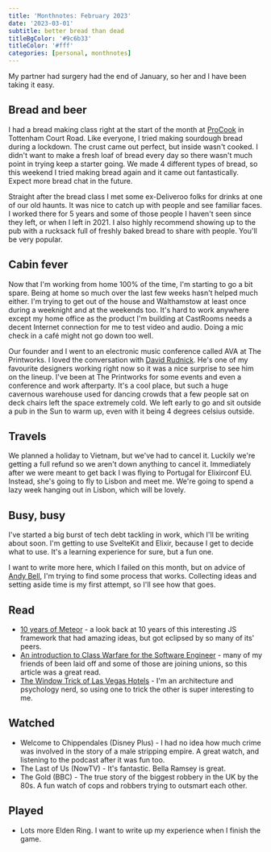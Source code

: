 ```yaml
---
title: 'Monthnotes: February 2023'
date: '2023-03-01'
subtitle: better bread than dead
titleBgColor: '#9c6b33'
titleColor: '#fff'
categories: [personal, monthnotes]
---
```


My partner had surgery had the end of January, so her and I have been taking it easy.

## Bread and beer

I had a bread making class right at the start of the month at [ProCook](https://cookeryschool.procook.co.uk/) in Tottenham Court Road. Like everyone, I tried making sourdough bread during a lockdown. The crust came out perfect, but inside wasn't cooked. I didn't want to make a fresh loaf of bread every day so there wasn't much point in trying keep a starter going. We made 4 different types of bread, so this weekend I tried making bread again and it came out fantastically. Expect more bread chat in the future.

Straight after the bread class I met some ex-Deliveroo folks for drinks at one of our old haunts. It was nice to catch up with people and see familiar faces. I worked there for 5 years and some of those people I haven't seen since they left, or when I left in 2021. I also highly recommend showing up to the pub with a rucksack full of freshly baked bread to share with people. You'll be very popular.

## Cabin fever

Now that I'm working from home 100% of the time, I'm starting to go a bit spare. Being at home so much over the last few weeks hasn't helped much either. I'm trying to get out of the house and Walthamstow at least once during a weeknight and at the weekends too. It's hard to work anywhere except my home office as the product I'm building at CastRooms needs a decent Internet connection for me to test video and audio. Doing a mic check in a café might not go down too well.

Our founder and I went to an electronic music conference called AVA at The Printworks. I loved the conversation with [David Rudnick](https://davidrudnick.org/). He's one of my favourite designers working right now so it was a nice surprise to see him on the lineup. I've been at The Printworks for some events and even a conference and work afterparty. It's a cool place, but such a huge cavernous warehouse used for dancing crowds that a few people sat on deck chairs left the space extremely cold. We left early to go and sit outside a pub in the Sun to warm up, even with it being 4 degrees celsius outside.

## Travels

We planned a holiday to Vietnam, but we've had to cancel it. Luckily we're getting a full refund so we aren't down anything to cancel it. Immediately after we were meant to get back I was flying to Portugal for Elixirconf EU. Instead, she's going to fly to Lisbon and meet me. We're going to spend a lazy week hanging out in Lisbon, which will be lovely.

## Busy, busy

I've started a big burst of tech debt tackling in work, which I'll be writing about soon. I'm getting to use SvelteKit and Elixir, because I get to decide what to use. It's a learning experience for sure, but a fun one.

I want to write more here, which I failed on this month, but on advice of [Andy Bell](https://andy-bell.co.uk/just-post/), I'm trying to find some process that works. Collecting ideas and setting aside time is my first attempt, so I'll see how that goes.

## Read

- [10 years of Meteor](https://meteor10.sachagreif.com/) - a look back at 10 years of this interesting JS framework that had amazing ideas, but got eclipsed by so many of its' peers.
- [An introduction to Class Warfare for the Software Engineer](https://medium.com/@lloyd-f-hough/an-introduction-to-class-warfare-for-the-software-engineer-1810833055d7) - many of my friends of been laid off and some of those are joining unions, so this article was a great read.
- [The Window Trick of Las Vegas Hotels](https://www.schedium.net/2023/01/the-window-trick-of-las-vegas-hotels.html) - I'm an architecture and psychology nerd, so using one to trick the other is super interesting to me.

## Watched

- Welcome to Chippendales (Disney Plus) - I had no idea how much crime was involved in the story of a male stripping empire. A great watch, and listening to the podcast after it was fun too.
- The Last of Us (NowTV) - It's fantastic. Bella Ramsey is great.
- The Gold (BBC) - The true story of the biggest robbery in the UK by the 80s. A fun watch of cops and robbers trying to outsmart each other.

## Played

- Lots more Elden Ring. I want to write up my experience when I finish the game.
